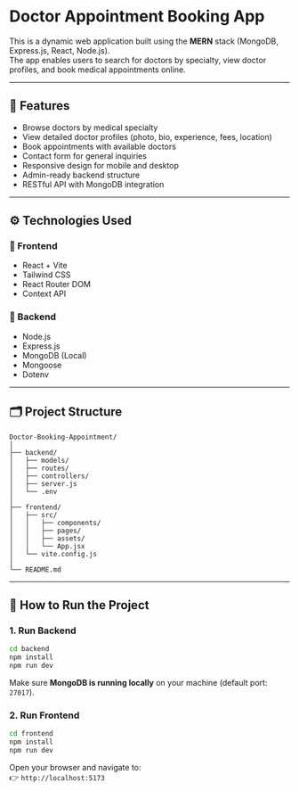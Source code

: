 # Doctor Appointment Booking App

This is a dynamic web application built using the **MERN** stack (MongoDB, Express.js, React, Node.js).  
The app enables users to search for doctors by specialty, view doctor profiles, and book medical appointments online.

---

## 📌 Features

- Browse doctors by medical specialty  
- View detailed doctor profiles (photo, bio, experience, fees, location)  
- Book appointments with available doctors  
- Contact form for general inquiries  
- Responsive design for mobile and desktop  
- Admin-ready backend structure  
- RESTful API with MongoDB integration  

---

## ⚙️ Technologies Used

### 🔷 Frontend
- React + Vite  
- Tailwind CSS  
- React Router DOM  
- Context API  

### 🔶 Backend
- Node.js  
- Express.js  
- MongoDB (Local)  
- Mongoose  
- Dotenv  

---

## 🗂️ Project Structure

```
Doctor-Booking-Appointment/
│
├── backend/
│   ├── models/
│   ├── routes/
│   ├── controllers/
│   ├── server.js
│   └── .env
│
├── frontend/
│   ├── src/
│   │   ├── components/
│   │   ├── pages/
│   │   ├── assets/
│   │   └── App.jsx
│   └── vite.config.js
│
└── README.md
```

---

## 🚀 How to Run the Project


### 1. Run Backend ###

```bash
cd backend
npm install
npm run dev
```

Make sure **MongoDB is running locally** on your machine (default port: `27017`).

### 2. Run Frontend

```bash
cd frontend
npm install
npm run dev
```

Open your browser and navigate to:  
👉 `http://localhost:5173`
